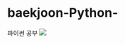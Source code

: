 # baekjoon-Python-
파이썬 공부
<img src = "https://search.pstatic.net/common/?src=http%3A%2F%2Fblogfiles.naver.net%2FMjAyMjAxMjFfMTU0%2FMDAxNjQyNzI0NTQ3NzM4.CJXpLHkw-RTh5PtPQlw8X8kkPxQTJHGykalNX3Tt6eIg.G2DFcbK_ECC6jAyH1qCZFDSwgcoLQAMXQewa3ODlj_Mg.PNG.designerjuni%2F%25B8%25ED%25C1%25F6%25B4%25EB%25C7%25D0%25B1%25B3%25B7%25CE%25B0%25ED.png&type=sc960_832" />
